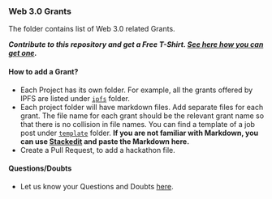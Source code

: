 ### Web 3.0 Grants

The folder contains list of Web 3.0 related Grants.

***Contribute to this repository and get a Free T-Shirt. [See here how you can get one](https://hacktoberfest.digitalocean.com/faq#general).***

#### How to add a Grant?

- Each Project has its own folder. For example, all the grants offered by IPFS are listed under [`ipfs`](./ipfs) folder.
- Each project folder will have markdown files. Add separate files for each grant. The file name for each grant should be the relevant grant name so that there is no collision in file names. You can find a template of a job post under [`template`](./template) folder.
**If you are not familiar with Markdown, you can use [Stackedit](https://stackedit.io/app#) and paste the Markdown here.** 
- Create a Pull Request, to add a hackathon file.


#### Questions/Doubts
- Let us know your Questions and Doubts [here](https://github.com/simpleaswater/resources/issues/new).